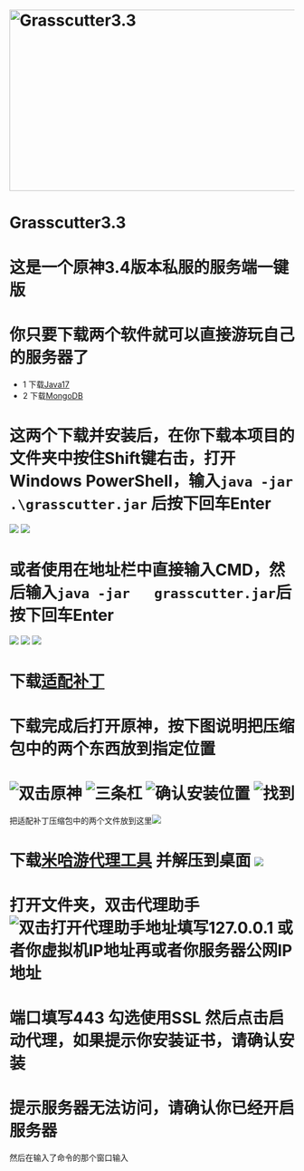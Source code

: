 # <img src="https://socialify.git.ci/E5shota/Grasscutter3.3/image?name=1&owner=1&theme=Light" alt="Grasscutter3.3" width="640" height="320" />
# Grasscutter3.3  
# 这是一个原神3.4版本私服的服务端一键版
# 你只要下载两个软件就可以直接游玩自己的服务器了  
* 1 下载<a href="https://www.oracle.com/java/technologies/javase/jdk17-archive-downloads.html">Java17</a>  
* 2 下载<a href="https://www.mongodb.com/try/download/community">MongoDB</a>  
# 这两个下载并安装后，在你下载本项目的文件夹中按住Shift键右击，打开Windows PowerShell，输入`java -jar .\grasscutter.jar`     后按下回车Enter 
![](https://github.com/E5shota/img/blob/main/Windows%20powershell.png)  ![](https://github.com/E5shota/img/blob/main/456.png)
# 或者使用在地址栏中直接输入CMD，然后输入`java -jar   grasscutter.jar`后按下回车Enter  
![](https://github.com/E5shota/img/blob/main/123.png) ![](https://github.com/E5shota/img/blob/main/234.png) ![](https://github.com/E5shota/img/blob/main/cmd.png)
# 下载<a href="https://github.com/E5shota/Grasscutter3.3/blob/main/%E5%AE%A2%E6%88%B7%E7%AB%AF/%E9%80%82%E9%85%8D%E8%A1%A5%E4%B8%81.zip">适配补丁</a>
# 下载完成后打开原神，按下图说明把压缩包中的两个东西放到指定位置
# ![双击原神](https://github.com/E5shota/img/blob/main/%E5%8F%8C%E5%87%BB%E5%8E%9F%E7%A5%9E.png) ![三条杠](https://github.com/E5shota/img/blob/main/%E5%8D%95%E5%87%BB%E4%B8%89%E6%9D%A1%E6%9D%A0.png) ![确认安装位置](https://github.com/E5shota/img/blob/main/%E7%A1%AE%E8%AE%A4%E5%AE%89%E8%A3%85%E4%BD%8D%E7%BD%AE.png) ![找到](https://github.com/E5shota/img/blob/main/%E6%89%BE%E5%88%B0.png)
把适配补丁压缩包中的两个文件放到这里![](https://github.com/E5shota/img/blob/main/%E9%80%82%E9%85%8D%E8%A1%A5%E4%B8%81.png)
# 下载<a href="https://github.com/E5shota/Grasscutter3.3/blob/main/%E5%AE%A2%E6%88%B7%E7%AB%AF/GenshinClientHelper.zip">米哈游代理工具</a> 并解压到桌面 ![](https://github.com/E5shota/img/blob/main/%E4%BB%A3%E7%90%86%E5%B7%A5%E5%85%B7%E8%A7%A3%E5%8E%8B%E5%88%B0%E6%A1%8C%E9%9D%A2.png)
# 打开文件夹，双击代理助手![双击打开代理助手](https://github.com/E5shota/img/blob/main/%E5%8F%8C%E5%87%BB%E6%89%93%E5%BC%80%E4%BB%A3%E7%90%86%E5%8A%A9%E6%89%8B.png)地址填写127.0.0.1   或者你虚拟机IP地址再或者你服务器公网IP地址
# 端口填写443       勾选使用SSL     然后点击启动代理，如果提示你安装证书，请确认安装
# 提示服务器无法访问，请确认你已经开启服务器
然后在输入了命令的那个窗口输入

